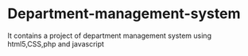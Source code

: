 # Department-management-system
It contains a project of department management system using html5,CSS,php and javascript
